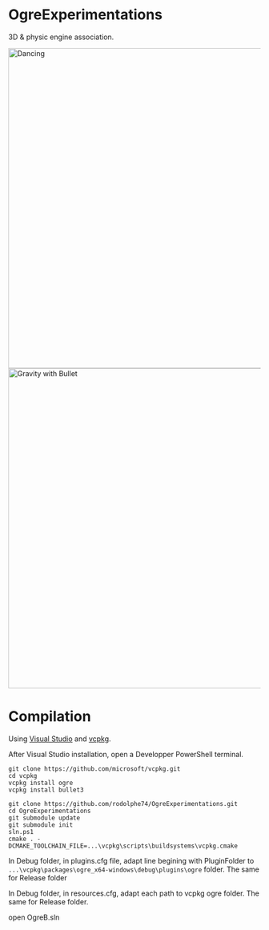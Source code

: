 # OgreExperimentations
3D &amp; physic engine association.

<img src="video/Ogre-Rook.gif" alt="Dancing" width=640 />

<img src="video/Ogre-Bullet.gif" alt="Gravity with Bullet" width=640 />

# Compilation
Using [Visual Studio](https://visualstudio.microsoft.com/fr/) and [vcpkg](https://vcpkg.io/en/).

After Visual Studio installation, open a Developper PowerShell terminal.

```
git clone https://github.com/microsoft/vcpkg.git
cd vcpkg
vcpkg install ogre
vcpkg install bullet3
```

```
git clone https://github.com/rodolphe74/OgreExperimentations.git
cd OgreExperimentations
git submodule update
git submodule init
sln.ps1
cmake . -DCMAKE_TOOLCHAIN_FILE=...\vcpkg\scripts\buildsystems\vcpkg.cmake
```

In Debug folder, in plugins.cfg file, adapt line begining with PluginFolder to ```...\vcpkg\packages\ogre_x64-windows\debug\plugins\ogre``` folder.
The same for Release folder

In Debug folder, in resources.cfg, adapt each path to vcpkg ogre folder.
The same for Release folder.

open OgreB.sln
